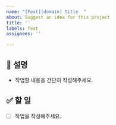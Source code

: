 ```yaml
---
name: "[Feat](domain) title  "
about: Suggest an idea for this project
title: ''
labels: feat
assignees: ''

---
```


## 📌 설명
- 작업할 내용을 간단히 작성해주세요.

## ✅ 할 일
- [ ] 작업을 작성해주세요.
